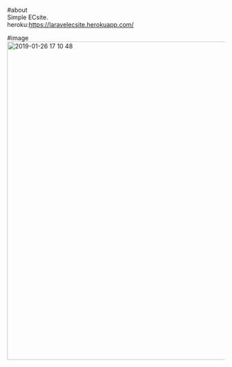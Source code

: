 #about<br>
Simple ECsite.<br>
heroku:https://laravelecsite.herokuapp.com/<br>

#image<br>
<img width="738" alt="2019-01-26 17 10 48" src="https://user-images.githubusercontent.com/45253413/51786674-9bd45500-218d-11e9-9218-bff890233a2b.png">
